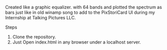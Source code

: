 Created like a graphic equalizer. with 64 bands and plotted the spectrum as bars just like in old winamp song to add to the PixStoriCard UI during my Internship at Talking Pictures LLC.

Steps
1. Clone the repository.
2. Just Open index.html in any browser under a localhost server. 
